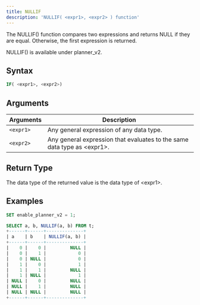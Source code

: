 ```yaml
---
title: NULLIF
description: 'NULLIF( <expr1>, <expr2> ) function'
---
```


The NULLIF() function compares two expressions and returns NULL if they are equal. Otherwise, the first expression is returned.

NULLIF() is available under planner_v2.

## Syntax

```sql
IF( <expr1>, <expr2>)
```

## Arguments

| Arguments   | Description |
| ----------- | ----------- |
| `<expr1>` | Any general expression of any data type. |
| `<expr2>` | Any general expression that evaluates to the same data type as \<expr1\>. |

## Return Type

The data type of the returned value is the data type of \<expr1\>.

## Examples

```sql
SET enable_planner_v2 = 1;

SELECT a, b, NULLIF(a, b) FROM t;
+------+------+--------------+
| a    | b    | NULLIF(a, b) |
+------+------+--------------+
|    0 |    0 |         NULL |
|    0 |    1 |            0 |
|    0 | NULL |            0 |
|    1 |    0 |            1 |
|    1 |    1 |         NULL |
|    1 | NULL |            1 |
| NULL |    0 |         NULL |
| NULL |    1 |         NULL |
| NULL | NULL |         NULL |
+------+------+--------------+
```
